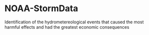 # NOAA-StormData
Identification of the hydrometereological events that caused the most harmful effects and had the greatest economic consequences
